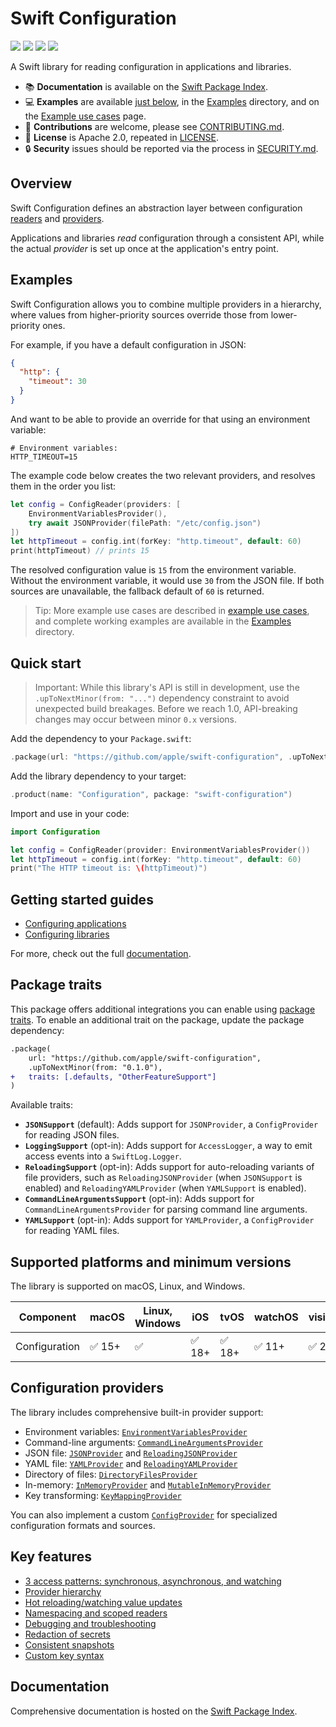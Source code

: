# Swift Configuration

[![](https://img.shields.io/badge/docc-read_documentation-blue)](https://swiftpackageindex.com/apple/swift-configuration/documentation)
[![](https://img.shields.io/github/v/release/apple/swift-configuration)](https://github.com/apple/swift-configuration/releases)
[![](https://img.shields.io/endpoint?url=https%3A%2F%2Fswiftpackageindex.com%2Fapi%2Fpackages%2Fapple%2Fswift-configuration%2Fbadge%3Ftype%3Dswift-versions)](https://swiftpackageindex.com/apple/swift-configuration)
[![](https://img.shields.io/endpoint?url=https%3A%2F%2Fswiftpackageindex.com%2Fapi%2Fpackages%2Fapple%2Fswift-configuration%2Fbadge%3Ftype%3Dplatforms)](https://swiftpackageindex.com/apple/swift-configuration)

A Swift library for reading configuration in applications and libraries.

- 📚 **Documentation** is available on the [Swift Package Index](https://swiftpackageindex.com/apple/swift-configuration/documentation/configuration).
- 💻 **Examples** are available [just below](#Examples), in the [Examples](Examples/) directory, and on the [Example use cases](https://swiftpackageindex.com/apple/swift-configuration/documentation/configuration/example-use-cases) page.
- 🚀 **Contributions** are welcome, please see [CONTRIBUTING.md](CONTRIBUTING.md).
- 🪪 **License** is Apache 2.0, repeated in [LICENSE](LICENSE.txt).
- 🔒 **Security** issues should be reported via the process in [SECURITY.md](SECURITY.md).

## Overview

Swift Configuration defines an abstraction layer between configuration [readers](https://swiftpackageindex.com/apple/swift-configuration/documentation/configuration/configreader) and [providers](https://swiftpackageindex.com/apple/swift-configuration/documentation/configuration/configprovider).

Applications and libraries _read_ configuration through a consistent API, while the actual _provider_ is set up once at the application's entry point.

## Examples

Swift Configuration allows you to combine multiple providers in a hierarchy, where values from higher-priority sources override those from lower-priority ones.

For example, if you have a default configuration in JSON:
```json
{
  "http": {
    "timeout": 30
  }
}
```
And want to be able to provide an override for that using an environment variable:

```env
# Environment variables:
HTTP_TIMEOUT=15
```

The example code below creates the two relevant providers, and resolves them in the order you list:

```swift
let config = ConfigReader(providers: [
    EnvironmentVariablesProvider(),
    try await JSONProvider(filePath: "/etc/config.json")
])
let httpTimeout = config.int(forKey: "http.timeout", default: 60)
print(httpTimeout) // prints 15
```

The resolved configuration value is `15` from the environment variable. Without the environment variable, it would use `30` from the JSON file.
If both sources are unavailable, the fallback default of `60` is returned.

> Tip: More example use cases are described in [example use cases](https://swiftpackageindex.com/apple/swift-configuration/documentation/configuration/example-use-cases), and complete working examples are available in the [Examples](Examples/) directory.

## Quick start

> Important: While this library's API is still in development, use the `.upToNextMinor(from: "...")` dependency constraint to avoid unexpected build breakages. Before we reach 1.0, API-breaking changes may occur between minor `0.x` versions.

Add the dependency to your `Package.swift`:

```swift
.package(url: "https://github.com/apple/swift-configuration", .upToNextMinor(from: "0.1.0"))
```

Add the library dependency to your target:

```swift
.product(name: "Configuration", package: "swift-configuration")
```

Import and use in your code:

```swift
import Configuration

let config = ConfigReader(provider: EnvironmentVariablesProvider())
let httpTimeout = config.int(forKey: "http.timeout", default: 60)
print("The HTTP timeout is: \(httpTimeout)")
```

## Getting started guides
- [Configuring applications](https://swiftpackageindex.com/apple/swift-configuration/documentation/configuration/configuring-applications)
- [Configuring libraries](https://swiftpackageindex.com/apple/swift-configuration/documentation/configuration/configuring-libraries)

For more, check out the full [documentation](https://swiftpackageindex.com/apple/swift-configuration/documentation/configuration).

## Package traits

This package offers additional integrations you can enable using [package traits](https://docs.swift.org/swiftpm/documentation/packagemanagerdocs/addingdependencies#Packages-with-Traits).
To enable an additional trait on the package, update the package dependency:

```diff
.package(
    url: "https://github.com/apple/swift-configuration",
    .upToNextMinor(from: "0.1.0"),
+   traits: [.defaults, "OtherFeatureSupport"]
)
```

Available traits:
- **`JSONSupport`** (default): Adds support for `JSONProvider`, a `ConfigProvider` for reading JSON files.
- **`LoggingSupport`** (opt-in): Adds support for `AccessLogger`, a way to emit access events into a `SwiftLog.Logger`.
- **`ReloadingSupport`** (opt-in): Adds support for auto-reloading variants of file providers, such as `ReloadingJSONProvider` (when `JSONSupport` is enabled) and `ReloadingYAMLProvider` (when `YAMLSupport` is enabled).
- **`CommandLineArgumentsSupport`** (opt-in): Adds support for `CommandLineArgumentsProvider` for parsing command line arguments.
- **`YAMLSupport`** (opt-in): Adds support for `YAMLProvider`, a `ConfigProvider` for reading YAML files.

## Supported platforms and minimum versions

The library is supported on macOS, Linux, and Windows.

| Component     | macOS  | Linux, Windows | iOS    | tvOS   | watchOS | visionOS |
| ------------- | -----  | -------------- | ---    | ----   | ------- | -------- |
| Configuration | ✅ 15+ | ✅              | ✅ 18+ | ✅ 18+ | ✅ 11+   | ✅ 2+    |

## Configuration providers

The library includes comprehensive built-in provider support:

- Environment variables: [`EnvironmentVariablesProvider`](https://swiftpackageindex.com/apple/swift-configuration/documentation/configuration/environmentvariablesprovider)
- Command-line arguments: [`CommandLineArgumentsProvider`](https://swiftpackageindex.com/apple/swift-configuration/documentation/configuration/commandlineargumentsprovider)
- JSON file: [`JSONProvider`](https://swiftpackageindex.com/apple/swift-configuration/documentation/configuration/jsonprovider) and [`ReloadingJSONProvider`](https://swiftpackageindex.com/apple/swift-configuration/documentation/configuration/reloadingjsonprovider)
- YAML file: [`YAMLProvider`](https://swiftpackageindex.com/apple/swift-configuration/documentation/configuration/yamlprovider) and [`ReloadingYAMLProvider`](https://swiftpackageindex.com/apple/swift-configuration/documentation/configuration/reloadingyamlprovider)
- Directory of files: [`DirectoryFilesProvider`](https://swiftpackageindex.com/apple/swift-configuration/documentation/configuration/directoryfilesprovider)
- In-memory: [`InMemoryProvider`](https://swiftpackageindex.com/apple/swift-configuration/documentation/configuration/inmemoryprovider) and [`MutableInMemoryProvider`](https://swiftpackageindex.com/apple/swift-configuration/documentation/configuration/mutableinmemoryprovider)
- Key transforming: [`KeyMappingProvider`](https://swiftpackageindex.com/apple/swift-configuration/documentation/configuration/keymappingprovider)

You can also implement a custom [`ConfigProvider`](https://swiftpackageindex.com/apple/swift-configuration/documentation/configuration/configprovider) for specialized configuration formats and sources.

## Key features
- [3 access patterns: synchronous, asynchronous, and watching](https://swiftpackageindex.com/apple/swift-configuration/documentation/configuration#Three-access-patterns)
- [Provider hierarchy](https://swiftpackageindex.com/apple/swift-configuration/documentation/configuration#Provider-hierarchy)
- [Hot reloading/watching value updates](https://swiftpackageindex.com/apple/swift-configuration/documentation/configuration#Hot-reloading)
- [Namespacing and scoped readers](https://swiftpackageindex.com/apple/swift-configuration/documentation/configuration#Namespacing-and-scoped-readers)
- [Debugging and troubleshooting](https://swiftpackageindex.com/apple/swift-configuration/documentation/configuration#Debugging-and-troubleshooting)
- [Redaction of secrets](https://swiftpackageindex.com/apple/swift-configuration/documentation/configuration/handling-secrets-correctly)
- [Consistent snapshots](https://swiftpackageindex.com/apple/swift-configuration/documentation/configuration#Consistent-snapshots)
- [Custom key syntax](https://swiftpackageindex.com/apple/swift-configuration/documentation/documentation/configuration#Custom-key-syntax)

## Documentation

Comprehensive documentation is hosted on the [Swift Package Index](https://swiftpackageindex.com/apple/swift-configuration/documentation/configuration).
